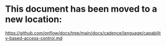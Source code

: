 # This document has been moved to a new location:

https://github.com/onflow/docs/tree/main/docs/cadence/language/capability-based-access-control.md
